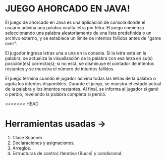 # JUEGO AHORCADO EN JAVA!

El juego de ahorcado en Java es una aplicación de consola donde el usuario adivina una palabra oculta letra por letra. El juego comienza seleccionando una palabra aleatoriamente de una lista predefinida o un archivo externo, y se establece un límite de intentos fallidos antes de "game over". 

El jugador ingresa letras una a una en la consola. Si la letra está en la palabra, se actualiza la visualización de la palabra con esa letra en su(s) posición(es) correcta(s); si no está, se disminuye el contador de intentos restantes y se muestra el número de intentos fallidos.

El juego termina cuando el jugador adivina todas las letras de la palabra o agota los intentos disponibles. Durante el juego, se muestra el estado actual de la palabra y los intentos restantes. Al final, se informa al jugador si ganó o perdió, revelando la palabra completa si perdió.


<<<<<<< HEAD
# Herramientas usadas -> 

1. Clase Scanner.
2. Declaraciones y asignaciones.
3. Arreglos.
4. Estructuras de control: Iterativa (Bucle) y condicional.

